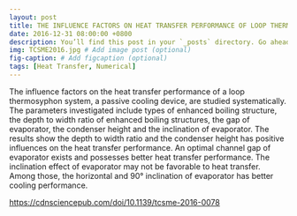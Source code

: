 ```yaml
---
layout: post
title: THE INFLUENCE FACTORS ON HEAT TRANSFER PERFORMANCE OF LOOP THERMOSYPHON SYSTEM, TCSME, 2016.
date: 2016-12-31 08:00:00 +0800
description: You’ll find this post in your `_posts` directory. Go ahead and edit it and re-build the site to see your changes. # Add post description (optional)
img: TCSME2016.jpg # Add image post (optional)
fig-caption: # Add figcaption (optional)
tags: [Heat Transfer, Numerical]
---
```

The influence factors on the heat transfer performance of a loop thermosyphon system, a passive cooling device, are studied systematically. The parameters investigated include types of enhanced boiling structure, the depth to width ratio of enhanced boiling structures, the gap of evaporator, the condenser height and the inclination of evaporator. The results show the depth to width ratio and the condenser height has positive influences on the heat transfer performance. An optimal channel gap of evaporator exists and possesses better heat transfer performance. The inclination effect of evaporator may not be favorable to heat transfer. Among those, the horizontal and 90° inclination of evaporator has better cooling performance.

https://cdnsciencepub.com/doi/10.1139/tcsme-2016-0078
